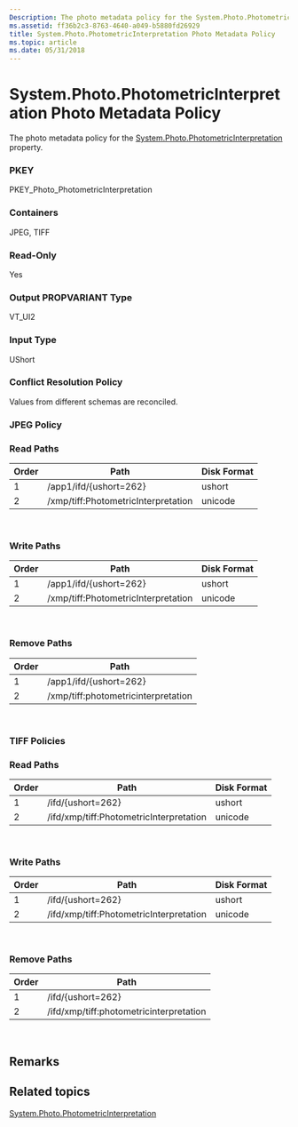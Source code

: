 ```yaml
---
Description: The photo metadata policy for the System.Photo.PhotometricInterpretation property.
ms.assetid: ff36b2c3-8763-4640-a049-b5880fd26929
title: System.Photo.PhotometricInterpretation Photo Metadata Policy
ms.topic: article
ms.date: 05/31/2018
---
```


# System.Photo.PhotometricInterpretation Photo Metadata Policy

The photo metadata policy for the [System.Photo.PhotometricInterpretation](https://msdn.microsoft.com/library/bb760508(VS.85).aspx) property.

### PKEY

PKEY\_Photo\_PhotometricInterpretation

### Containers

JPEG, TIFF

### Read-Only

Yes

### Output PROPVARIANT Type

VT\_UI2

### Input Type

UShort

### Conflict Resolution Policy

Values from different schemas are reconciled.

### JPEG Policy

### Read Paths



| Order | Path                                | Disk Format |
|-------|-------------------------------------|-------------|
| 1     | /app1/ifd/{ushort=262}              | ushort      |
| 2     | /xmp/tiff:PhotometricInterpretation | unicode     |



 

### Write Paths



| Order | Path                                | Disk Format |
|-------|-------------------------------------|-------------|
| 1     | /app1/ifd/{ushort=262}              | ushort      |
| 2     | /xmp/tiff:PhotometricInterpretation | unicode     |



 

### Remove Paths



| Order | Path                                |
|-------|-------------------------------------|
| 1     | /app1/ifd/{ushort=262}              |
| 2     | /xmp/tiff:photometricinterpretation |



 

### TIFF Policies

### Read Paths



| Order | Path                                    | Disk Format |
|-------|-----------------------------------------|-------------|
| 1     | /ifd/{ushort=262}                       | ushort      |
| 2     | /ifd/xmp/tiff:PhotometricInterpretation | unicode     |



 

### Write Paths



| Order | Path                                    | Disk Format |
|-------|-----------------------------------------|-------------|
| 1     | /ifd/{ushort=262}                       | ushort      |
| 2     | /ifd/xmp/tiff:PhotometricInterpretation | unicode     |



 

### Remove Paths



| Order | Path                                    |
|-------|-----------------------------------------|
| 1     | /ifd/{ushort=262}                       |
| 2     | /ifd/xmp/tiff:photometricinterpretation |



 

## Remarks

## Related topics

<dl> <dt>

[System.Photo.PhotometricInterpretation](https://msdn.microsoft.com/library/bb760508(VS.85).aspx)
</dt> </dl>

 

 



